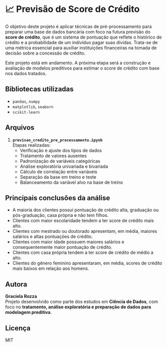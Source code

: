 # 📈 Previsão de Score de Crédito

O objetivo deste projeto é aplicar técnicas de pré-processamento para preparar uma base de dados bancária com foco na futura previsão do **score de crédito**, que é um sistema de pontuação que reflete o histórico de crédito e a probabilidade de um indivíduo pagar suas dívidas. Trata-se de uma métrica essencial para auxiliar instituições financeiras na tomada de decisão sobre a concessão de crédito.

Este projeto está em andamento. A próxima etapa será a construção e avaliação de modelos preditivos para estimar o score de crédito com base nos dados tratados.

## Bibliotecas utilizadas

- `pandas`, `numpy`
- `matplotlib`, `seaborn`
- `scikit-learn`

## Arquivos

1. **`previsao_credito_pre_processamento.ipynb`**  
   Etapas realizadas:
   - Verificação e ajuste dos tipos de dados  
   - Tratamento de valores ausentes  
   - Padronização de variáveis categóricas  
   - Análise exploratória univariada e bivariada  
   - Cálculo de correlação entre variáveis  
   - Separação da base em treino e teste
   - Balanceamento da variável alvo na base de treino

## Principais conclusões da análise

- A maioria dos clientes possui pontuação de crédito alta, graduação ou pós-graduação, casa própria e não tem filhos.
- Clientes com maior escolaridade tendem a ter score de crédito mais alto.
- Clientes com mestrado ou doutorado apresentam, em média, maiores salários e altas pontuações de crédito.
- Clientes com maior idade possuem maiores salários e consequentemente maior pontuação de crédito.
- Clientes com casa própria tendem a ter score de crédito de médio a alto.
- Clientes do gênero feminino apresentaram, em média, scores de crédito mais baixos em relação aos homens.

## Autora

**Graciela Rozza**  
Projeto desenvolvido como parte dos estudos em **Ciência de Dados**, com foco no **tratamento, análise exploratória e preparação de dados para modelagem preditiva**.

## Licença

MIT
